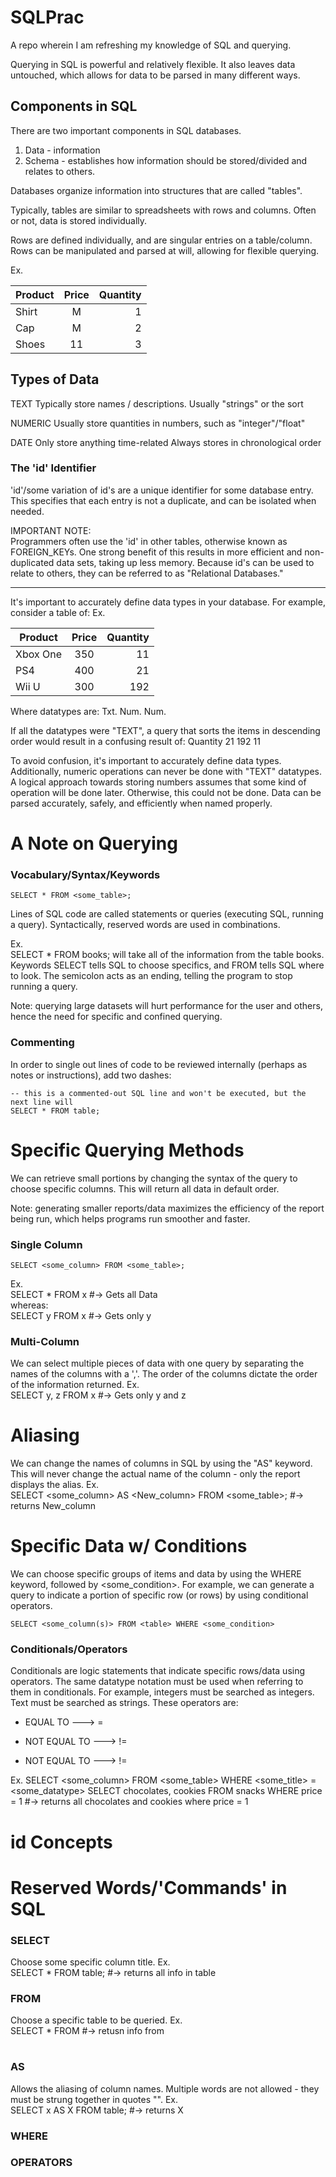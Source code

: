 # SQLPrac

A repo wherein I am refreshing my knowledge of SQL and querying.

Querying in SQL is powerful and relatively flexible. It also leaves data untouched, which allows for data to be parsed in many different ways.

## Components in SQL
There are two important components in SQL databases.
1) Data - information
2) Schema - establishes how information should be stored/divided and relates to others. 

Databases organize information into structures that are called "tables".

Typically, tables are similar to spreadsheets with rows and columns.
Often or not, data is stored individually.

Rows are defined individually, and are singular entries on a table/column. Rows can be manipulated and parsed at will, allowing for flexible querying.

Ex. <br>

| Product       | Price | Quantity  |
| ------------- |:-----:|----------:|
| Shirt         |  M    |  1        |
| Cap           |  M    |  2        |
| Shoes         |  11   |  3        |

## Types of Data
TEXT
Typically store names / descriptions. 
Usually "strings" or the sort

NUMERIC
Usually store quantities in numbers, such as "integer"/"float"

DATE 
Only store anything time-related
Always stores in chronological order

### The 'id' Identifier

'id'/some variation of id's are a unique identifier for some database entry. This specifies that each entry is not a duplicate, and can be isolated when needed.

IMPORTANT NOTE: <br>
Programmers often use the 'id' in other tables, otherwise known as FOREIGN_KEYs. One strong benefit of this results in more efficient and non-duplicated data sets, taking up less memory. Because id's can be used to relate to others, they can be referred to as "Relational Databases."

---

It's important to accurately define data types in your database. For example, consider a table of:
Ex. <br>

| Product       | Price | Quantity  |
| ------------- |:-----:|----------:|
| Xbox One      | 350   |  11       |
| PS4           | 400   |  21       |
| Wii U         | 300   |  192      |


Where datatypes are:
Txt.   Num.    Num.

If all the datatypes were "TEXT", a query that sorts the items in descending order would result in a confusing result of:
Quantity
21
192
11

To avoid confusion, it's important to accurately define data types. Additionally, numeric operations can never be done with "TEXT" datatypes. A logical approach towards storing numbers assumes that some kind of operation will be done later. Otherwise, this could not be done. Data can be parsed accurately, safely, and efficiently when named properly.

# A Note on Querying

### Vocabulary/Syntax/Keywords

```
SELECT * FROM <some_table>;
```

Lines of SQL code are called statements or queries (executing SQL, running a query).
Syntactically, reserved words are used in combinations.

Ex.<br>
SELECT * FROM books; will take all of the information from the table books.
Keywords SELECT tells SQL to choose specifics, and FROM tells SQL where to look. The semicolon acts as an ending, telling the program to stop running a query.

Note: querying large datasets will hurt performance for the user and others, hence the need for specific and confined querying.

### Commenting
In order to single out lines of code to be reviewed internally (perhaps as notes or instructions), add two dashes:
```
-- this is a commented-out SQL line and won't be executed, but the next line will
SELECT * FROM table;
```

# Specific Querying Methods
We can retrieve small portions by changing the syntax of the query to choose specific columns. This will return all data in default order. 

Note: generating smaller reports/data maximizes the efficiency of the report being run, which helps programs run smoother and faster.

### Single Column
```
SELECT <some_column> FROM <some_table>;
```

Ex.<br>
SELECT * FROM x #-> Gets all Data <br>
whereas: <br>
SELECT y FROM x #-> Gets only y

### Multi-Column
We can select multiple pieces of data with one query by separating the names of the columns with a ','. The order of the columns dictate the order of the information returned.
Ex.<br>
SELECT y, z FROM x #-> Gets only y and z

# Aliasing
We can change the names of columns in SQL by using the "AS" keyword. This will never change the actual name of the column - only the report displays the alias.
Ex. <br>
SELECT <some_column> AS <New_column> FROM <some_table>; #-> returns New_column

# Specific Data w/ Conditions
We can choose specific groups of items and data by using the WHERE keyword, followed by <some_condition>. For example, we can generate a query to indicate a portion of specific row (or rows) by using conditional operators.
```
SELECT <some_column(s)> FROM <table> WHERE <some_condition>
```

### Conditionals/Operators
Conditionals are logic statements that indicate specific rows/data using operators. The same datatype notation must be used when referring to them in conditionals. For example, integers must be searched as integers. Text must be searched as strings.
These operators are:
- EQUAL TO ---> =<br>

- NOT EQUAL TO ---> !=<br>

- NOT EQUAL TO ---> !=<br>
 
Ex.
SELECT <some_column> FROM <some_table> WHERE <some_title> = <some_datatype>
SELECT chocolates, cookies FROM snacks WHERE price = 1 #-> returns all chocolates and cookies where price = 1

# id Concepts


# Reserved Words/'Commands' in SQL

### SELECT
Choose some specific column title.
Ex.<br>
SELECT * FROM table; #-> returns all info in table

### FROM
Choose a specific table to be queried.
Ex.<br>
SELECT * FROM <table> #-> retusn info from <table>

### AS
Allows the aliasing of column names. Multiple words are not allowed - they must be strung together in quotes "<alias>".
Ex.<br>
SELECT x AS X FROM table; #-> returns X

### WHERE

### OPERATORS
